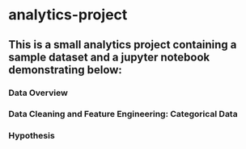 # analytics-project

## This is a small analytics project containing a sample dataset and a jupyter notebook demonstrating below:
### Data Overview
### Data Cleaning and Feature Engineering: Categorical Data
### Hypothesis
